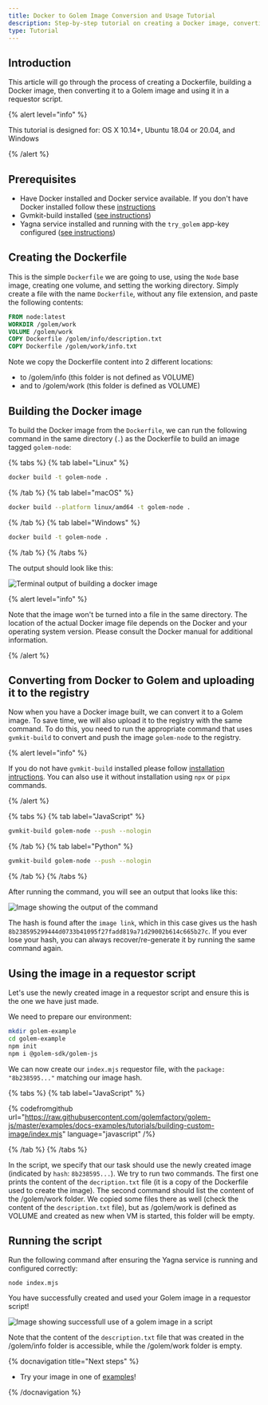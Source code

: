 ```yaml
---
title: Docker to Golem Image Conversion and Usage Tutorial
description: Step-by-step tutorial on creating a Docker image, converting it to a Golem-compatible format (GVMI, .gvmi), and integrating it into a requestor script.
type: Tutorial
---
```


## Introduction

This article will go through the process of creating a Dockerfile, building a Docker image, then converting it to a Golem image and using it in a requestor script.

{% alert level="info" %}

This tutorial is designed for: OS X 10.14+, Ubuntu 18.04 or 20.04, and Windows

{% /alert %}

## Prerequisites

- Have Docker installed and Docker service available. If you don't have Docker installed follow these [instructions](https://www.docker.com/products/docker-desktop)
- Gvmkit-build installed ([see instructions](/docs/creators/javascript/examples/tools/gvmkit-build-installation))
- Yagna service installed and running with the `try_golem` app-key configured ([see instructions](/docs/creators/javascript/examples/tools/yagna-installation-for-requestors))

## Creating the Dockerfile

This is the simple `Dockerfile` we are going to use, using the `Node` base image, creating one volume, and setting the working directory. Simply create a file with the name `Dockerfile`, without any file extension, and paste the following contents:

```dockerfile
FROM node:latest
WORKDIR /golem/work
VOLUME /golem/work
COPY Dockerfile /golem/info/description.txt
COPY Dockerfile /golem/work/info.txt
```

Note we copy the Dockerfile content into 2 different locations:

- to /golem/info (this folder is not defined as VOLUME)
- and to /golem/work (this folder is defined as VOLUME)

## Building the Docker image

To build the Docker image from the `Dockerfile`, we can run the following command in the same directory (`.`) as the Dockerfile to build an image tagged `golem-node`:

{% tabs %}
{% tab label="Linux" %}

```bash
docker build -t golem-node .
```

{% /tab %}
{% tab label="macOS" %}

```bash
docker build --platform linux/amd64 -t golem-node .
```

{% /tab %}
{% tab label="Windows" %}

```bash
docker build -t golem-node .
```

{% /tab %}
{% /tabs %}

The output should look like this:

![Terminal output of building a docker image](/image_tutorial_build.png)

{% alert level="info" %}

Note that the image won't be turned into a file in the same directory. The location of the actual Docker image file depends on the Docker and your operating system version. Please consult the Docker manual for additional information.

{% /alert  %}

## Converting from Docker to Golem and uploading it to the registry

Now when you have a Docker image built, we can convert it to a Golem image. To save time, we will also upload it to the registry with the same command. To do this, you need to run the appropriate command that uses `gvmkit-build` to convert and push the image `golem-node` to the registry.

{% alert level="info" %}

If you do not have `gvmkit-build` installed please follow [installation intructions](/docs/creators/javascript/examples/tools/gvmkit-build-installation). You can also use it without installation using `npx` or `pipx` commands.

{% /alert  %}

{% tabs %}
{% tab label="JavaScript" %}

```bash
gvmkit-build golem-node --push --nologin
```

{% /tab %}
{% tab label="Python" %}

```bash
gvmkit-build golem-node --push --nologin
```

{% /tab %}
{% /tabs %}

After running the command, you will see an output that looks like this:

![Image showing the output of the command](/image_tutorial_upload.png)

The hash is found after the `image link`, which in this case gives us the hash `8b238595299444d0733b41095f27fadd819a71d29002b614c665b27c`. If you ever lose your hash, you can always recover/re-generate it by running the same command again.

## Using the image in a requestor script

Let's use the newly created image in a requestor script and ensure this is the one we have just made.

We need to prepare our environment:

```bash
mkdir golem-example
cd golem-example
npm init
npm i @golem-sdk/golem-js
```

We can now create our `index.mjs` requestor file, with the `package: "8b238595..."` matching our image hash.

{% tabs %}
{% tab label="JavaScript" %}

{% codefromgithub url="https://raw.githubusercontent.com/golemfactory/golem-js/master/examples/docs-examples/tutorials/building-custom-image/index.mjs" language="javascript" /%}

{% /tab  %}
{% /tabs %}

In the script, we specify that our task should use the newly created image (indicated by `hash`: `8b238595...`). We try to run two commands. The first one prints the content of the `decription.txt` file (it is a copy of the Dockerfile used to create the image). The second command should list the content of the /golem/work folder. We copied some files there as well (check the content of the `description.txt` file), but as /golem/work is defined as VOLUME and created as new when VM is started, this folder will be empty.

## Running the script

Run the following command after ensuring the Yagna service is running and configured correctly:

`node index.mjs`

You have successfully created and used your Golem image in a requestor script!

![Image showing successfull use of a golem image in a script](/image_tutorial_upload.png)

Note that the content of the `description.txt` file that was created in the /golem/info folder is accessible, while the /golem/work folder is empty.

{% docnavigation title="Next steps" %}

- Try your image in one of [examples](/docs/creators/javascript/examples)!

{% /docnavigation %}
